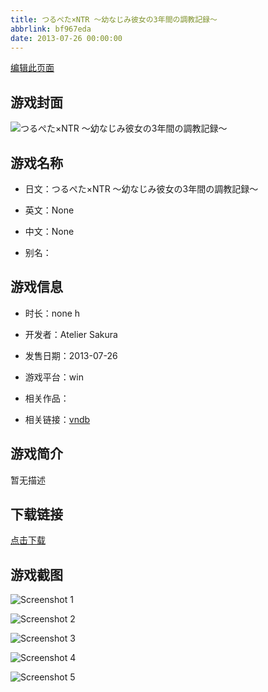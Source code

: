 ```yaml
---
title: つるぺた×NTR ～幼なじみ彼女の3年間の調教記録～
abbrlink: bf967eda
date: 2013-07-26 00:00:00
---
```

[编辑此页面](https://github.com/ACG-3/ADV3-source/blob/main/source/_posts/games/%E3%81%A4%E3%82%8B%E3%81%BA%E3%81%9F%C3%97NTR%20%EF%BD%9E%E5%B9%BC%E3%81%AA%E3%81%98%E3%81%BF%E5%BD%BC%E5%A5%B3%E3%81%AE3%E5%B9%B4%E9%96%93%E3%81%AE%E8%AA%BF%E6%95%99%E8%A8%98%E9%8C%B2%EF%BD%9E.md)

## 游戏封面

![つるぺた×NTR ～幼なじみ彼女の3年間の調教記録～](https://pan.timero.xyz/d/onedrive/img_lib_001/%E3%81%A4%E3%82%8B%E3%81%BA%E3%81%9F%C3%97NTR%20%EF%BD%9E%E5%B9%BC%E3%81%AA%E3%81%98%E3%81%BF%E5%BD%BC%E5%A5%B3%E3%81%AE3%E5%B9%B4%E9%96%93%E3%81%AE%E8%AA%BF%E6%95%99%E8%A8%98%E9%8C%B2%EF%BD%9E_cover.avif)


## 游戏名称

- 日文：つるぺた×NTR ～幼なじみ彼女の3年間の調教記録～
- 英文：None
- 中文：None

- 别名：


## 游戏信息

- 时长：none h
- 开发者：Atelier Sakura
- 发售日期：2013-07-26
- 游戏平台：win
- 相关作品：

- 相关链接：[vndb](https://vndb.org/v12563)


## 游戏简介

暂无描述


## 下载链接

[点击下载](https://pan.timero.xyz/onedrive/adv_lib_001/%E3%81%A4%E3%82%8B%E3%81%BA%E3%81%9F%C3%97NTR%20%EF%BD%9E%E5%B9%BC%E3%81%AA%E3%81%98%E3%81%BF%E5%BD%BC%E5%A5%B3%E3%81%AE3%E5%B9%B4%E9%96%93%E3%81%AE%E8%AA%BF%E6%95%99%E8%A8%98%E9%8C%B2%EF%BD%9E)


## 游戏截图


![Screenshot 1](https://pan.timero.xyz/d/onedrive/img_lib_001/%E3%81%A4%E3%82%8B%E3%81%BA%E3%81%9F%C3%97NTR%20%EF%BD%9E%E5%B9%BC%E3%81%AA%E3%81%98%E3%81%BF%E5%BD%BC%E5%A5%B3%E3%81%AE3%E5%B9%B4%E9%96%93%E3%81%AE%E8%AA%BF%E6%95%99%E8%A8%98%E9%8C%B2%EF%BD%9E_Screenshot_1.avif)

![Screenshot 2](https://pan.timero.xyz/d/onedrive/img_lib_001/%E3%81%A4%E3%82%8B%E3%81%BA%E3%81%9F%C3%97NTR%20%EF%BD%9E%E5%B9%BC%E3%81%AA%E3%81%98%E3%81%BF%E5%BD%BC%E5%A5%B3%E3%81%AE3%E5%B9%B4%E9%96%93%E3%81%AE%E8%AA%BF%E6%95%99%E8%A8%98%E9%8C%B2%EF%BD%9E_Screenshot_2.avif)

![Screenshot 3](https://pan.timero.xyz/d/onedrive/img_lib_001/%E3%81%A4%E3%82%8B%E3%81%BA%E3%81%9F%C3%97NTR%20%EF%BD%9E%E5%B9%BC%E3%81%AA%E3%81%98%E3%81%BF%E5%BD%BC%E5%A5%B3%E3%81%AE3%E5%B9%B4%E9%96%93%E3%81%AE%E8%AA%BF%E6%95%99%E8%A8%98%E9%8C%B2%EF%BD%9E_Screenshot_3.avif)

![Screenshot 4](https://pan.timero.xyz/d/onedrive/img_lib_001/%E3%81%A4%E3%82%8B%E3%81%BA%E3%81%9F%C3%97NTR%20%EF%BD%9E%E5%B9%BC%E3%81%AA%E3%81%98%E3%81%BF%E5%BD%BC%E5%A5%B3%E3%81%AE3%E5%B9%B4%E9%96%93%E3%81%AE%E8%AA%BF%E6%95%99%E8%A8%98%E9%8C%B2%EF%BD%9E_Screenshot_4.avif)

![Screenshot 5](https://pan.timero.xyz/d/onedrive/img_lib_001/%E3%81%A4%E3%82%8B%E3%81%BA%E3%81%9F%C3%97NTR%20%EF%BD%9E%E5%B9%BC%E3%81%AA%E3%81%98%E3%81%BF%E5%BD%BC%E5%A5%B3%E3%81%AE3%E5%B9%B4%E9%96%93%E3%81%AE%E8%AA%BF%E6%95%99%E8%A8%98%E9%8C%B2%EF%BD%9E_Screenshot_5.avif)

